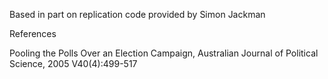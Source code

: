 Based in part on replication code provided by Simon Jackman

References

Pooling the Polls Over an Election Campaign, Australian Journal of Political Science, 2005 V40(4):499-517
